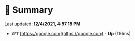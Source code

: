 # 📖 Summary
Last updated: **12/4/2021, 4:57:18 PM**

- `GET` [https://google.com](https://google.com) - **Up** (116ms)
